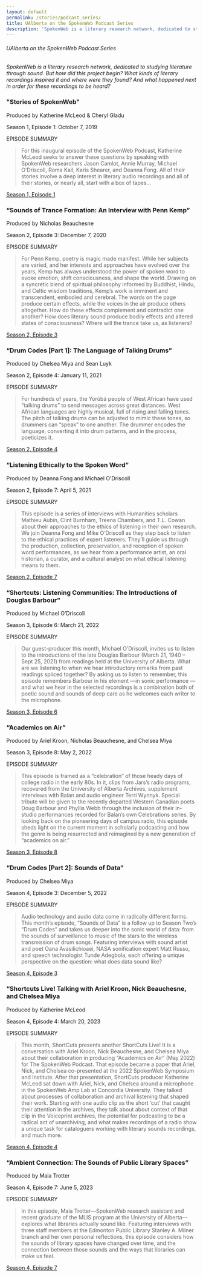 ```yaml
---
layout: default
permalink: /stories/podcast_series/
title: UAlberta on the SpokenWeb Podcast Series
description: 'SpokenWeb is a literary research network, dedicated to studying literature through sound. But how did this project begin? What kinds of literary recordings inspired it and where were they found? And what happened next in order for these recordings to be heard?'
---
```


<h6 class="page-title">UAlberta on the SpokenWeb Podcast Series</h6>


*SpokenWeb is a literary research network, dedicated to studying literature through sound. But how did this project begin? What kinds of literary recordings inspired it and where were they found? And what happened next in order for these recordings to be heard?*





### **"Stories of SpokenWeb"**

Produced by Katherine McLeod & Cheryl Gladu

Season 1, Episode 1: October 7, 2019

EPISODE SUMMARY

> For this inaugural episode of the SpokenWeb Podcast, Katherine McLeod seeks to answer these questions by speaking with SpokenWeb researchers Jason Camlot, Annie Murray, Michael O’Driscoll, Roma Kail, Karis Shearer, and Deanna Fong. All of their stories involve a deep interest in literary audio recordings and all of their stories, or nearly all, start with a box of tapes…


[Season 1, Episode 1](https://spokenweb.ca/podcast/episodes/stories-of-spokenweb/)



### **“Sounds of Trance Formation: An Interview with Penn Kemp”**

Produced by Nicholas Beauchesne

Season 2, Episode 3: December 7, 2020

EPISODE SUMMARY

> For Penn Kemp, poetry is magic made manifest. While her subjects are varied, and her interests and approaches have evolved over the years, Kemp has always understood the power of spoken word to evoke emotion, shift consciousness, and shape the world. Drawing on a syncretic blend of spiritual philosophy informed by Buddhist, Hindu, and Celtic wisdom traditions, Kemp’s work is imminent and transcendent, embodied and cerebral. The words on the page produce certain effects, while the voices in the air produce others altogether. How do these effects complement and contradict one another? How does literary sound produce bodily effects and altered states of consciousness? Where will the trance take us, as listeners?

 [Season 2, Episode 3](https://spokenweb.ca/podcast/episodes/sounds-of-trance-formation-an-interview-with-penn-kemp/)
 


### **“Drum Codes [Part 1]: The Language of Talking Drums”**

Produced by Chelsea Miya and Sean Luyk

Season 2, Episode 4: January 11, 2021


EPISODE SUMMARY

> For hundreds of years, the Yorùbá people of West African have used “talking drums” to send messages across great distances. West African languages are highly musical, full of rising and falling tones. The pitch of talking drums can be adjusted to mimic these tones, so drummers can “speak” to one another. The drummer encodes the language, converting it into drum patterns, and in the process, poeticizes it. 

 [Season 2, Episode 4](https://spokenweb.ca/podcast/episodes/drum-codes-pt-1-the-language-of-talking-drums/)


 
### **“Listening Ethically to the Spoken Word”**

Produced by Deanna Fong and Michael O’Driscoll

Season 2, Episode 7: April 5, 2021

EPISODE SUMMARY

> This episode is a series of interviews with Humanities scholars Mathieu Aubin, Clint Burnham, Treena Chambers, and T.L. Cowan about their approaches to the ethics of listening in their own research. We join Deanna Fong and Mike O’Driscoll as they step back to listen to the ethical practices of expert listeners. They’ll guide us through the production, collection, preservation, and reception of spoken word performances, as we hear from a performance artist, an oral historian, a curator, and a cultural analyst on what ethical listening means to them.

[Season 2, Episode 7](https://spokenweb.ca/podcast/episodes/listening-ethically-to-the-spoken-word/)



### **“Shortcuts: Listening Communities: The Introductions of Douglas Barbour”**

Produced by Michael O’Driscoll

Season 3, Episode 6: March 21, 2022

EPISODE SUMMARY 

> Our guest-producer this month, Michael O’Driscoll, invites us to listen to the introductions of the late Douglas Barbour (March 21, 1940 – Sept 25, 2021) from readings held at the University of Alberta. What are we listening to when we hear introductory remarks from past readings spliced together? By asking us to listen to remember, this episode remembers Barbour in his element —in sonic performance — and what we hear in the selected recordings is a combination both of poetic sound and sounds of deep care as he welcomes each writer to the microphone. 

 [Season 3, Episode 6](https://spokenweb.ca/podcast/episodes/listening-communities-the-introductions-of-douglas-barbour/)



### **“Academics on Air”**
Produced by Ariel Kroon, Nicholas Beauchesne, and Chelsea Miya

Season 3, Episode 8: May 2, 2022

EPISODE SUMMARY 

> This episode is framed as a “celebration” of those heady days of college radio in the early 80s. In it, clips from Jars’s radio programs, recovered from the University of Alberta Archives, supplement interviews with Balan and audio engineer Terri Wynnyk. Special tribute will be given to the recently departed Western Canadian poets Doug Barbour and Phyllis Webb through the inclusion of their in-studio performances recorded for Balan’s own Celebrations series. By looking back on the pioneering days of campus radio, this episode sheds light on the current moment in scholarly podcasting and how the genre is being resurrected and reimagined by a new generation of “academics on air.”

[Season 3, Episode 8](https://spokenweb.ca/podcast/episodes/academics-on-air/)



### **“Drum Codes [Part 2]: Sounds of Data”**

Produced by Chelsea Miya

Season 4, Episode 3: December  5, 2022

EPISODE SUMMARY 

> Audio technology and audio data come in radically different forms. This month’s episode, “Sounds of Data” is a follow up to Season Two’s “Drum Codes” and takes us deeper into the sonic world of data: from the sounds of surveillance to music of the stars to the wireless transmission of drum songs. Featuring interviews with sound artist and poet Oana Avasilichioaei, NASA sonification expert Matt Russo, and speech technologist Tunde Adegbola, each offering a unique perspective on the question: what does data sound like?

[Season 4, Episode 3](https://spokenweb.ca/podcast/episodes/drum-codes-part-2-sounds-of-data/)



### **“Shortcuts Live! Talking with Ariel Kroon, Nick Beauchesne, and Chelsea Miya**

Produced by Katherine McLeod

Season 4, Episode 4: March 20, 2023

EPISODE SUMMARY 

> This month, ShortCuts presents another ShortCuts Live! It is a conversation with Ariel Kroon, Nick Beauchesne, and Chelsea Miya about their collaboration in producing “Academics on Air” (May 2022) for The SpokenWeb Podcast. That episode became a paper that Ariel, Nick, and Chelsea co-presented at the 2022 SpokenWeb Symposium and Institute. After that presentation, ShortCuts producer Katherine McLeod sat down with Ariel, Nick, and Chelsea around a microphone in the SpokenWeb Amp Lab at Concordia University. They talked about processes of collaboration and archival listening that shaped their work. Starting with one audio clip as the short ‘cut’ that caught their attention in the archives, they talk about about context of that clip in the Voiceprint archives, the potential for podcasting to be a radical act of unarchiving, and what makes recordings of a radio show a unique task for cataloguers working with literary sounds recordings, and much more.

[Season 4, Episode 4](https://spokenweb.ca/podcast/episodes/shortcuts-live-talking-with-ariel-kroon-nick-beauchesne-and-chelsea-miya/)



### **“Ambient Connection: The Sounds of Public Library Spaces”**

Produced by Maia Trotter

Season 4, Episode 7: June 5, 2023

EPISODE SUMMARY

> In this episode, Maia Trotter—SpokenWeb research assistant and recent graduate of the MLIS program at the University of Alberta—explores what libraries actually sound like. Featuring interviews with three staff members at the Edmonton Public Library Stanley A. Milner branch and her own personal reflections, this episode considers how the sounds of library spaces have changed over time, and the connection between those sounds and the ways that libraries can make us feel.

[Season 4, Episode 7](https://spokenweb.ca/podcast/episodes/ambient-connection-the-sounds-of-public-library-spaces/)







